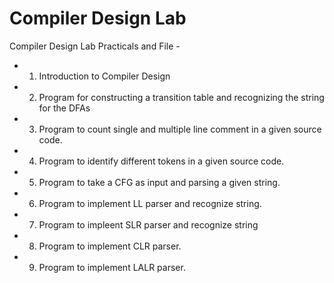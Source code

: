 
# Compiler Design Lab

Compiler Design Lab Practicals and File - 

-  1. Introduction to Compiler Design

-  2. Program for constructing a transition table and recognizing the string for the DFAs

-  3. Program to count single and multiple line comment in a given source code.

-  4. Program to identify different tokens in a given source code.

-  5. Program to take a CFG as input and parsing a given string.

-  6. Program to implement LL parser and recognize string.

-  7. Program to impleent SLR parser and recognize string

-  8. Program to implement CLR parser.

-  9. Program to implement LALR parser.
